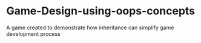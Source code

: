 # Game-Design-using-oops-concepts
A game created to demonstrate how inheritance can simplify game development process 
